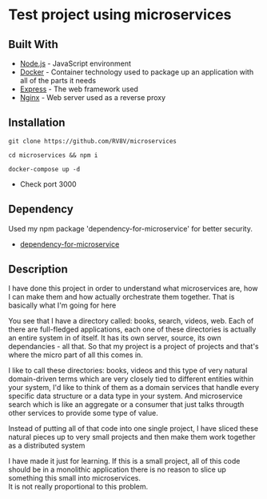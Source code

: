 # Test project using microservices

## Built With
* [Node.js](https://nodejs.org/en/) - JavaScript environment  
* [Docker](https://www.docker.com/) - Container technology used to package up an application with all of the parts it needs  
* [Express](http://expressjs.com/) - The web framework used  
* [Nginx](https://nginx.org/en/) - Web server used as a reverse proxy

## Installation
`git clone https://github.com/RV8V/microservices`  

`cd microservices && npm i`  

`docker-compose up -d`  

* Check port 3000

## Dependency
Used my npm package 'dependency-for-microservice' for better security.
 * [dependency-for-microservice](https://www.npmjs.com/package/dependency-for-microservice)

## Description

I have done this project in order to understand what microservices are, how I can make them and how actually orchestrate them together. That is basically what I'm going for here  

You see that I have a directory called: books, search, videos, web. Each of there are full-fledged applications, each one of these directories is actually an entire system in of itself. It has its own server, source, its own dependancies - all that.
So that my project is a project of projects and that's where the micro part of all this comes in.  

I like to call these directories: books, videos and this type of very natural domain-driven terms which are very closely tied to different entities within your system, I'd like to think of them as a domain services that handle every specific data structure or a data type in your system. And microservice search which is like an aggregate or a consumer that just talks througth other services to provide some type of value. 

Instead of putting all of that code into one single project, I have sliced these natural pieces up to very small projects and then make them work together as a distributed system  

I have made it just for learning. If this is a small project, all of this code should be in a monolithic application there is no reason to slice up something this small into microservices.  
It is not really proportional to this problem.

